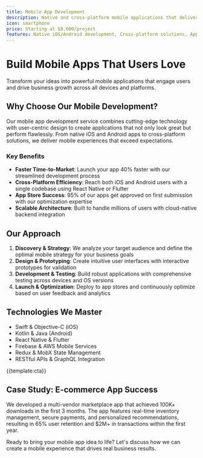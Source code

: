 ```yaml
---
title: Mobile App Development
description: Native and cross-platform mobile applications that deliver exceptional user experiences on iOS and Android platforms
icon: smartphone
price: Starting at $8,000/project
features: Native iOS/Android development, Cross-platform solutions, App Store optimization, Performance optimization, Offline functionality, Push notifications
---
```


# Build Mobile Apps That Users Love

Transform your ideas into powerful mobile applications that engage users and drive business growth across all devices and platforms.

## Why Choose Our Mobile Development?

Our mobile app development service combines cutting-edge technology with user-centric design to create applications that not only look great but perform flawlessly. From native iOS and Android apps to cross-platform solutions, we deliver mobile experiences that exceed expectations.

### Key Benefits

- **Faster Time-to-Market**: Launch your app 40% faster with our streamlined development process
- **Cross-Platform Efficiency**: Reach both iOS and Android users with a single codebase using React Native or Flutter
- **App Store Success**: 95% of our apps get approved on first submission with our optimization expertise
- **Scalable Architecture**: Built to handle millions of users with cloud-native backend integration

## Our Approach

1. **Discovery & Strategy**: We analyze your target audience and define the optimal mobile strategy for your business goals
2. **Design & Prototyping**: Create intuitive user interfaces with interactive prototypes for validation
3. **Development & Testing**: Build robust applications with comprehensive testing across devices and OS versions
4. **Launch & Optimization**: Deploy to app stores and continuously optimize based on user feedback and analytics

## Technologies We Master

- Swift & Objective-C (iOS)
- Kotlin & Java (Android)
- React Native & Flutter
- Firebase & AWS Mobile Services
- Redux & MobX State Management
- RESTful APIs & GraphQL Integration

{{template:cta}}

## Case Study: E-commerce App Success

We developed a multi-vendor marketplace app that achieved 100K+ downloads in the first 3 months. The app features real-time inventory management, secure payments, and personalized recommendations, resulting in 65% user retention and $2M+ in transactions within the first year.

Ready to bring your mobile app idea to life? Let's discuss how we can create a mobile experience that drives real business results.
